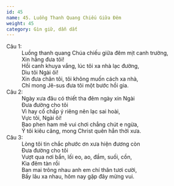 ```yaml
---
id: 45
name: 45. Luồng Thanh Quang Chiếu Giữa Đêm
weight: 45
category: Gìn giữ, dẫn dắt
---
```

<dl><dt>Câu 1:</dt><dd data-verse="1"> Luồng thanh quang Chúa chiếu giữa đêm mịt canh trường, <br/>Xin hằng đưa tôi! <br/>Hồi canh khuya vắng, lúc tôi xa nhà lạc đường, <br/>Dìu tôi Ngài ôi! <br/>Xin đưa chân tôi, tôi không muốn cách xa nhà, <br/>Chỉ mong Jê-sus đưa tôi một bước hồi gia. </dd><dt>Câu 2:</dt><dd data-verse="2"> Ngày xưa đâu có thiết tha đêm ngày xin Ngài <br/>Đưa đường cho tôi <br/>Vì hay cố chấp ý riêng nên lạc sai hoài, <br/>Vực tôi, Ngài ôi! <br/>Bao phen ham mê vui chơi chẳng chút e ngừa, <br/>Ý tôi kiêu căng, mong Christ quên hẳn thời xưa. </dd><dt>Câu 3:</dt><dd data-verse="3">Lòng tôi tin chắc phước ơn xưa hiện đương còn <br/>Đưa đường cho tôi <br/>Vượt qua nơi bẩn, lối eo, ao, đầm, suối, cồn, <br/>Kìa đêm tàn rồi <br/>Ban mai trông nhau anh em chí thân tươi cười, <br/>Bấy lâu xa nhau, hôm nay gặp đây mừng vui. </dd></dl>
